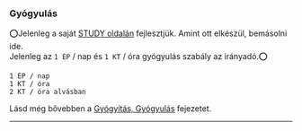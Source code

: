 ### Gyógyulás

⭕Jelenleg a saját [STUDY oldalán](https://github.com/kaktusztea/km100/wiki/STUDY.gyogyulas.gyogyitas) fejlesztjük. Amint ott elkészül, bemásolni ide.\
Jelenleg az `1 ÉP` / nap és `1 KT` / óra gyógyulás szabály az irányadó.⭕

```
1 ÉP / nap
1 KT / óra
2 KT / óra alvásban
```

Lásd még bővebben a [Gyógyítás, Gyógyulás](130_gyogyitas_gyogyulas.md) fejezetet.

---
